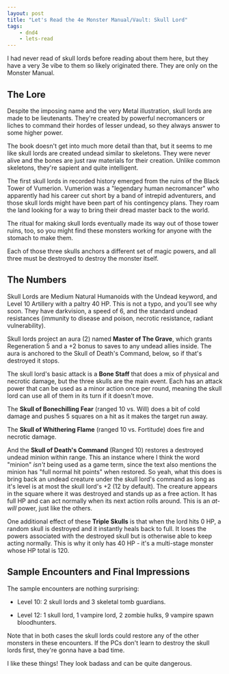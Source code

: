 ```yaml
---
layout: post
title: "Let's Read the 4e Monster Manual/Vault: Skull Lord"
tags:
    - dnd4
    - lets-read
---
```


I had never read of skull lords before reading about them here, but they have a
very 3e vibe to them so likely originated there. They are only on the Monster
Manual.

## The Lore

Despite the imposing name and the very Metal illustration, skull lords are made
to be lieutenants. They're created by powerful necromancers or liches to command
their hordes of lesser undead, so they always answer to some higher power.

The book doesn't get into much more detail than that, but it seems to me like
skull lords are created undead similar to skeletons. They were never alive and
the bones are just raw materials for their creation. Unlike common skeletons,
they're sapient and quite intelligent.

The first skull lords in recorded history emerged from the ruins of the Black
Tower of Vumerion. Vumerion was a "legendary human necromancer" who apparently
had his career cut short by a band of intrepid adventurers, and those skull
lords might have been part of his contingency plans. They roam the land looking
for a way to bring their dread master back to the world.

The ritual for making skull lords eventually made its way out of those tower
ruins, too, so you might find these monsters working for anyone with the stomach
to make them.

Each of those three skulls anchors a different set of magic powers, and all
three must be destroyed to destroy the monster itself.

## The Numbers

Skull Lords are Medium Natural Humanoids with the Undead keyword, and Level 10
Artillery with a paltry 40 HP. This is not a typo, and you'll see why soon. They
have darkvision, a speed of 6, and the standard undead resistances (immunity to
disease and poison, necrotic resistance, radiant vulnerability).

Skull lords project an aura (2) named **Master of The Grave**, which grants
Regeneration 5 and a +2 bonus to saves to any undead allies inside. The aura is
anchored to the Skull of Death's Command, below, so if that's destroyed it
stops.

The skull lord's basic attack is a **Bone Staff** that does a mix of physical
and necrotic damage, but the three skulls are the main event. Each has an attack
power that can be used as a minor action once per round, meaning the skull lord
can use all of them in its turn if it doesn't move.

The **Skull of Bonechilling Fear** (ranged 10 vs. Will) does a bit of cold
damage and pushes 5 squares on a hit as it makes the target run away.

The **Skull of Whithering Flame** (ranged 10 vs. Fortitude) does fire and
necrotic damage.

And the **Skull of Death's Command** (Ranged 10) restores a destroyed undead
minion within range. This an instance where I think the word "minion" _isn't_
being used as a game term, since the text also mentions the minion has "full
normal hit points" when restored. So yeah, what this does is bring back an
undead creature under the skull lord's command as long as it's level is at most
the skull lord's +2 (12 by default). The creature appears in the square where it
was destroyed and stands up as a free action. It has full HP and can act
normally when its next action rolls around. This is an _at-will_ power, just
like the others.

One additional effect of these **Triple Skulls** is that when the lord hits 0
HP, a random skull is destroyed and it instantly heals back to full. It loses
the powers associated with the destroyed skull but is otherwise able to keep
acting normally. This is why it only has 40 HP - it's a multi-stage monster
whose HP total is 120.

## Sample Encounters and Final Impressions

The sample encounters are nothing surprising:

- Level 10: 2 skull lords and 3 skeletal tomb guardians.

- Level 12: 1 skull lord, 1 vampire lord, 2 zombie hulks, 9 vampire spawn
  bloodhunters.

Note that in both cases the skull lords could restore any of the other monsters
in these encounters. If the PCs don't learn to destroy the skull lords first,
they're gonna have a bad time.

I like these things! They look badass and can be quite dangerous.
